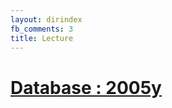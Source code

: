 ```yaml
---
layout: dirindex
fb_comments: 3
title: Lecture 
---
```



# [Database : 2005y]( http://bwahn.me/lecture/2005-spring-Database-Cathoric-Univ.html )

